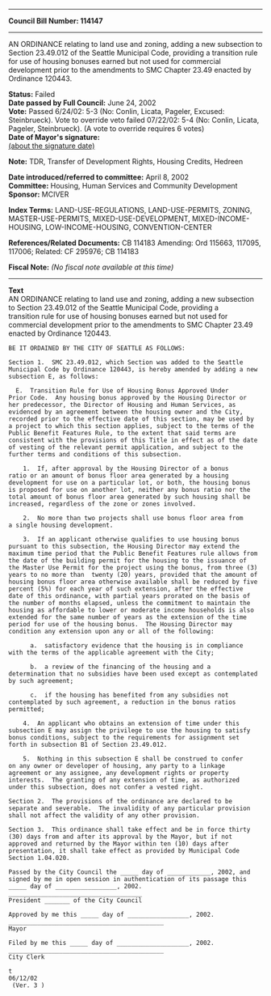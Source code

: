* * * * *  
  
**Council Bill Number: [](#h0)[](#h2)114147**  
  
* * * * *  
  
AN ORDINANCE relating to land use and zoning, adding a new subsection to Section 23.49.012 of the Seattle Municipal Code, providing a transition rule for use of housing bonuses earned but not used for commercial development prior to the amendments to SMC Chapter 23.49 enacted by Ordinance 120443.  
  
**Status:** Failed   
**Date passed by Full Council:** June 24, 2002   
**Vote:** Passed 6/24/02: 5-3 (No: Conlin, Licata, Pageler, Excused: Steinbrueck). Vote to override veto failed 07/22/02: 5-4 (No: Conlin, Licata, Pageler, Steinbrueck). (A vote to override requires 6 votes)   
**Date of Mayor's signature:**   
[(about the signature date)](/~public/approvaldate.htm)   
  
**Note:** TDR, Transfer of Development Rights, Housing Credits, Hedreen  
  
  
**Date introduced/referred to committee:** April 8, 2002   
**Committee:** Housing, Human Services and Community Development   
**Sponsor:** MCIVER   
  
**Index Terms:** LAND-USE-REGULATIONS, LAND-USE-PERMITS, ZONING, MASTER-USE-PERMITS, MIXED-USE-DEVELOPMENT, MIXED-INCOME-HOUSING, LOW-INCOME-HOUSING, CONVENTION-CENTER  
  
**References/Related Documents:** CB 114183 Amending: Ord 115663, 117095, 117006; Related: CF 295976; CB 114183  
  
**Fiscal Note:** *(No fiscal note available at this time)*  
  
* * * * *  
  
**Text**  
    AN ORDINANCE relating to land use and zoning, adding a new subsection  
    to Section 23.49.012 of the Seattle Municipal Code, providing a  
    transition rule for use of housing bonuses earned but not used for  
    commercial development prior to the amendments to SMC Chapter 23.49  
    enacted by Ordinance 120443.  
  
    BE IT ORDAINED BY THE CITY OF SEATTLE AS FOLLOWS:  
  
    Section 1.  SMC 23.49.012, which Section was added to the Seattle  
    Municipal Code by Ordinance 120443, is hereby amended by adding a new  
    subsection E, as follows:  
  
      E.  Transition Rule for Use of Housing Bonus Approved Under  
    Prior Code.  Any housing bonus approved by the Housing Director or  
    her predecessor, the Director of Housing and Human Services, as  
    evidenced by an agreement between the housing owner and the City,  
    recorded prior to the effective date of this section, may be used by  
    a project to which this section applies, subject to the terms of the  
    Public Benefit Features Rule, to the extent that said terms are  
    consistent with the provisions of this Title in effect as of the date  
    of vesting of the relevant permit application, and subject to the  
    further terms and conditions of this subsection.    
  
        1.  If, after approval by the Housing Director of a bonus  
    ratio or an amount of bonus floor area generated by a housing  
    development for use on a particular lot, or both, the housing bonus  
    is proposed for use on another lot, neither any bonus ratio nor the  
    total amount of bonus floor area generated by such housing shall be  
    increased, regardless of the zone or zones involved.    
  
        2.  No more than two projects shall use bonus floor area from  
    a single housing development.   
  
        3.  If an applicant otherwise qualifies to use housing bonus  
    pursuant to this subsection, the Housing Director may extend the  
    maximum time period that the Public Benefit Features rule allows from  
    the date of the building permit for the housing to the issuance of  
    the Master Use Permit for the project using the bonus, from three (3)  
    years to no more than  twenty (20) years, provided that the amount of  
    housing bonus floor area otherwise available shall be reduced by five  
    percent (5%) for each year of such extension, after the effective  
    date of this ordinance, with partial years prorated on the basis of  
    the number of months elapsed, unless the commitment to maintain the  
    housing as affordable to lower or moderate income households is also  
    extended for the same number of years as the extension of the time  
    period for use of the housing bonus.  The Housing Director may  
    condition any extension upon any or all of the following:  
  
          a.  satisfactory evidence that the housing is in compliance  
    with the terms of the applicable agreement with the City;  
  
          b.  a review of the financing of the housing and a  
    determination that no subsidies have been used except as contemplated  
    by such agreement;  
  
          c.  if the housing has benefited from any subsidies not  
    contemplated by such agreement, a reduction in the bonus ratios  
    permitted;  
  
        4.  An applicant who obtains an extension of time under this  
    subsection E may assign the privilege to use the housing to satisfy  
    bonus conditions, subject to the requirements for assignment set  
    forth in subsection B1 of Section 23.49.012.  
  
        5.  Nothing in this subsection E shall be construed to confer  
    on any owner or developer of housing, any party to a linkage  
    agreement or any assignee, any development rights or property  
    interests.  The granting of any extension of time, as authorized  
    under this subsection, does not confer a vested right.  
  
    Section 2.  The provisions of the ordinance are declared to be  
    separate and severable.  The invalidity of any particular provision  
    shall not affect the validity of any other provision.  
  
    Section 3.  This ordinance shall take effect and be in force thirty  
    (30) days from and after its approval by the Mayor, but if not  
    approved and returned by the Mayor within ten (10) days after  
    presentation, it shall take effect as provided by Municipal Code  
    Section 1.04.020.  
  
    Passed by the City Council the _____ day of ____________, 2002, and  
    signed by me in open session in authentication of its passage this  
    _____ day of _________________, 2002.  
    _____________________________________  
    President _______ of the City Council  
  
    Approved by me this _____ day of _________________, 2002.  
    ___________________________________________  
    Mayor  
  
    Filed by me this _____ day of ____________________, 2002.  
    ___________________________________________  
    City Clerk  
  
    t  
    06/12/02  
     (Ver. 3 )  
